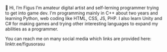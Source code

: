 👋 Hi, I’m Figus
I’m amateur digital artist and self-lerning programmer trying to get into game dev.
I'm programming mainly in C++ about two years and learning Python, web coding like HTML, CSS, JS, PHP.
I also learn Unity and C# for making games and trying other interesting languages to expand my abilities as a programmer.

You can reach me on many social media which links are provided here: linktr.ee/figusorasu

<!---
FigusNamelessFoxx/FigusNamelessFoxx is a ✨ special ✨ repository because its `README.md` (this file) appears on your GitHub profile.
You can click the Preview link to take a look at your changes.
--->
